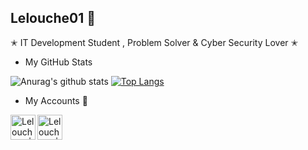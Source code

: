 
## Lelouche01 🦅

✭ IT Development Student , Problem Solver & Cyber Security Lover ✭

* My GitHub Stats

![Anurag's github stats](https://github-readme-stats.vercel.app/api?username=Lelouche01&show_icons=true&theme=chartreuse-dark)
[![Top Langs](https://github-readme-stats.vercel.app/api/top-langs/?username=Lelouche01&layout=demo&theme=chartreuse-dark)](https://github.com/anuraghazra/github-readme-stats)

* My Accounts 🦅

[<img align="left" alt="Lelouche01 | Instagram" width="40x" src="https://cdn.jsdelivr.net/npm/simple-icons@3.13.0/icons/twitter.svg" />][Twitter]
[<img align="left" alt="Lelouche01 | Codewars" width="40px" src="https://cdn.jsdelivr.net/npm/simple-icons@3.13.0/icons/codewars.svg" />][Codewars]

[Twitter]: https://twitter.com/Lelouche01
[Codewars]: https://www.codewars.com/users/Lelouche01
